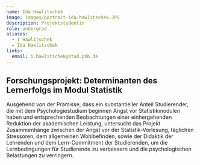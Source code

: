 ```yaml
---
name: Ida Hawlitschek
image: images/portrait-ida-hawlitschek.JPG
description: Projektstudentin
role: undergrad
aliases:
  - I Hawlitschek
  - Ida Hawlitschek
links:
  email: i.hawlitschek@stud.phb.de
---
```


## Forschungsprojekt: Determinanten des Lernerfolgs im Modul Statistik

Ausgehend von der Prämisse, dass ein substantieller Anteil Studierender, die mit dem Psychologiestudium beginnen Angst vor Statistikmodulen haben und entsprechenden Beobachtungen einer einhergehenden Reduktion der akademischen Leistung, untersucht das Projekt Zusammenhänge zwischen der Angst vor der Statistik-Vorlesung, täglichen Stressoren, dem allgemeinen Wohlbefinden, sowie der Didaktik der Lehrenden und dem Lern-Commitment der Studierenden, um die Lernbedingungen für Studierende zu verbessern und die psychologischen Belastungen zu verringern.
